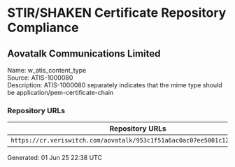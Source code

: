 # STIR/SHAKEN Certificate Repository Compliance

## Aovatalk Communications Limited

Name: w_atis_content_type\
Source: ATIS-1000080\
Description: ATIS-1000080 separately indicates that the mime type should be application/pem-certificate-chain
### Repository URLs

| Repository URLs | Not After |  Problems | Link |
|-----------------|-----------|-----------|------|
| `https://cr.veriswitch.com/aovatalk/953c1f51a6ac0ac07ee5001c12f67675.cer` | 07&#160;Nov&#160;25&#160;23:36&#160;UTC | true | [view](../../REPOS/9ce0231c30e901463fd250e574d57bacd240707d/README.md) |


Generated: 01 Jun 25 22:38 UTC